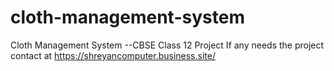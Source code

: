 # cloth-management-system
Cloth Management System --CBSE Class 12 Project 
If any needs the project contact at
https://shreyancomputer.business.site/
